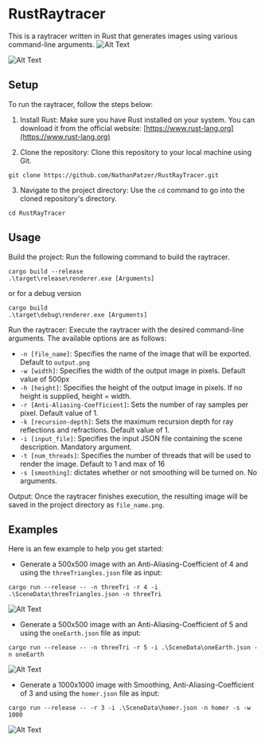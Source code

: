 # RustRaytracer

This is a raytracer written in Rust that generates images using various command-line arguments.
![Alt Text](./IMAGES/areaDragon.png)

![Alt Text](./IMAGES/cornell_box2.png) 
## Setup

To run the raytracer, follow the steps below:

1. Install Rust: Make sure you have Rust installed on your system. You can download it from the official website: [https://www.rust-lang.org](https://www.rust-lang.org)

2. Clone the repository: Clone this repository to your local machine using Git.
```
git clone https://github.com/NathanPatzer/RustRayTracer.git
```
3. Navigate to the project directory: Use the `cd` command to go into the cloned repository's directory.
```
cd RustRayTracer
```
## Usage
Build the project: Run the following command to build the raytracer.
```
cargo build --release
.\target\release\renderer.exe [Arguments]
```
or for a debug version
```
cargo build
.\target\debug\renderer.exe [Arguments]
```

Run the raytracer: Execute the raytracer with the desired command-line arguments. The available options are as follows:

- `-n [file_name]`: Specifies the name of the image that will be exported. Default to `output.png`
- `-w [width]`: Specifies the width of the output image in pixels. Default value of 500px
- `-h [height]`: Specifies the height of the output image in pixels. If no height is supplied, height = width.
- `-r [Anti-Aliasing-Coefficient]`: Sets the number of ray samples per pixel. Default value of 1.
- `-k [recursion-depth]`: Sets the maximum recursion depth for ray reflections and refractions. Default value of 1.
- `-i [input_file]`: Specifies the input JSON file containing the scene description. Mandatory argument.
- `-t [num_threads]`: Specifies the number of threads that will be used to render the image. Default to 1 and max of 16
- `-s [smoothing]`: dictates whether or not smoothing will be turned on. No arguments.

Output: Once the raytracer finishes execution, the resulting image will be saved in the project directory as `file_name.png`.

## Examples

Here is an few example to help you get started:

- Generate a 500x500 image with an Anti-Aliasing-Coefficient of 4 and using the `threeTriangles.json` file as input:
```
cargo run --release -- -n threeTri -r 4 -i .\SceneData\threeTriangles.json -n threeTri
```
![Alt Text](./IMAGES/threetri.png)

- Generate a 500x500 image with an Anti-Aliasing-Coefficient of 5 and using the `oneEarth.json` file as input:
```
cargo run --release -- -n threeTri -r 5 -i .\SceneData\oneEarth.json -n oneEarth
```
![Alt Text](./IMAGES/oneEarth.png)
- Generate a 1000x1000 image with Smoothing, Anti-Aliasing-Coefficient of 3 and using the `homer.json` file as input:
```
cargo run --release -- -r 3 -i .\SceneData\homer.json -n homer -s -w 1000
```
![Alt Text](./IMAGES/homer.png)